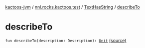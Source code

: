 [kactoos-jvm](../../index.md) / [nnl.rocks.kactoos.test](../index.md) / [TextHasString](index.md) / [describeTo](.)

# describeTo

`fun describeTo(description: Description): `[`Unit`](https://kotlinlang.org/api/latest/jvm/stdlib/kotlin/-unit/index.html) [(source)](https://github.com/neonailol/kactoos/blob/master/kactoos-jvm/src/main/kotlin/nnl/rocks/kactoos/test/TextHasString.kt#L28)